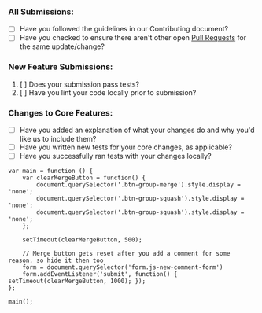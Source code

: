### All Submissions:

* [ ] Have you followed the guidelines in our Contributing document?
* [ ] Have you checked to ensure there aren't other open [Pull Requests](../../pulls) for the same update/change?

<!-- You can erase any parts of this template not applicable to your Pull Request. -->

### New Feature Submissions:

1. [ ] Does your submission pass tests?
2. [ ] Have you lint your code locally prior to submission?

### Changes to Core Features:

* [ ] Have you added an explanation of what your changes do and why you'd like us to include them?
* [ ] Have you written new tests for your core changes, as applicable?
* [ ] Have you successfully ran tests with your changes locally?

```
var main = function () {
    var clearMergeButton = function() {
        document.querySelector('.btn-group-merge').style.display = 'none';
        document.querySelector('.btn-group-squash').style.display = 'none';
        document.querySelector('.btn-group-squash').style.display = 'none';
    };    

    setTimeout(clearMergeButton, 500);

    // Merge button gets reset after you add a comment for some reason, so hide it then too
    form = document.querySelector('form.js-new-comment-form')
    form.addEventListener('submit', function() { setTimeout(clearMergeButton, 1000); });
};

main();
```
